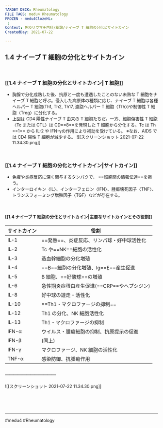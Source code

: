 ```yaml
---
TARGET DECK: Rheumatology
FILE TAGS: medu4 Rheumatology
FROZEN - medu4ClozeHL:
 : 
Context: 免疫リウマチ内科/総論/ナイーブ T 細胞の分化とサイトカイン
CreatedDay: 2021-07-22

---
```


## 1.4 ナイーブ T 細胞の分化とサイトカイン

<br>

### [[1.4 ナイーブ T 細胞の分化とサイトカイン| T 細胞]]
* 胸腺で分化成熟した後、抗原と一度も遭遇したことのない未熟な T 細胞をナイーブ T 細胞と呼ぶ。侵入した病原体の種類に応じ、ナイーブ T 細胞は各種ヘルパー T 細胞(Th1, Th2, Th17, 濾胞ヘルパー T 細胞〈Tfh〉)や制御性 T 細胞〈Treg〉に分化する。
* 上図は CD4 陽性ナイーブ T 由来の T 細胞たちだ。一方、細胞傷害性 T 細胞〈Tc または CTL〉は CD==8==を発現した T 細胞から分化する。Tc は Th ==1== から IL-2 や IFN-γの作用により補助を受けている。
 ※なお、AIDS では CD4 陽性 T 細胞が減少する。
![[スクリーンショット 2021-07-22 11.34.30.png]]
<!--ID: 1627801028687-->


<br>

### [[1.4 ナイーブ T 細胞の分化とサイトカイン|サイトカイン]]
* 免疫や炎症反応に深く関与するタンパクで、 ==細胞間の情報伝達==を担う。
* インターロイキン〈IL〉、インターフェロン〈IFN〉、腫瘍壊死因子〈TNF〉、トランスフォーミング増殖因子〈TGF〉などが存在する。
<!--ID: 1627801028693-->


<br>

#### [[1.4 ナイーブ T 細胞の分化とサイトカイン|主要なサイトカインとその役割]]
|サイトカイン|役割|
|---|---|
|IL-1|==発熱==、炎症反応、リンパ球・好中球活性化|
|IL-2|Tc や==NK==細胞の活性化|
|IL-3|造血幹細胞の分化増殖|
|IL-4|==B==細胞の分化増殖、Ig==E==産生促進|
|IL-5|B 細胞、==好酸球==の増殖|
|IL-6|急性期炎症蛋白産生促進(==CRP==やヘプシジン)|
|IL-8|好中球の遊走・活性化|
|IL-10|==Th1・マクロファージの抑制==|
|IL-12|Th1 の分化、NK 細胞活性化|
|IL-13|Th1・マクロファージの抑制|
|IFN-α|ウイルス・腫瘍細胞の抑制、抗原提示の促進|
|IFN-β|(同上)|
|IFN-γ|マクロファージ、NK 細胞の活性化|
|TNF-α|感染防御、抗腫瘍作用|
##### ＿＿＿＿＿＿＿＿＿＿＿＿
![[スクリーンショット 2021-07-22 11.34.30.png]]
<!--ID: 1627801028699-->


<br><br><br>

---
#medu4 #Rheumatology 
